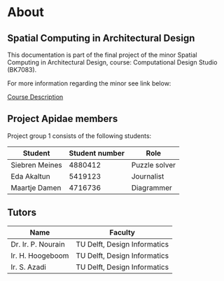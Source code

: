 # About
## Spatial Computing in Architectural Design
This documentation is part of the final project of the minor Spatial Computing in Architectural Design, course: Computational Design Studio (BK7083). 

For more information regarding the minor see link below:

[Course Description](https://www.tudelft.nl/bk/studeren/minoren-en-keuzevakken/spatial-computing-in-architectural-design/)

## Project Apidae members
Project group 1 consists of the following students:

Student | Student number  | Role
---------|----------|---------
 Siebren Meines | 4880412 | Puzzle solver
 Eda Akaltun  | 5419123 | Journalist 
 Maartje Damen  | 4716736 | Diagrammer 

## Tutors

Name | Faculty
---------|----------
 Dr. Ir. P. Nourain | TU Delft, Design Informatics
 Ir. H. Hoogeboom | TU Delft, Design Informatics
 Ir. S. Azadi | TU Delft, Design Informatics 
